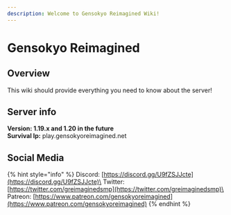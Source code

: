 ```yaml
---
description: Welcome to Gensokyo Reimagined Wiki!
---
```


# Gensokyo Reimagined

## Overview

This wiki should provide everything you need to know about the server!

## Server info

**Version: 1.19.x and 1.20 in the future**\
**Survival Ip:** play.gensokyoreimagined.net

## Social Media

{% hint style="info" %}
Discord: [https://discord.gg/U9fZSJJcte](https://discord.gg/U9fZSJJcte)\
Twitter: [https://twitter.com/greimaginedsmp](https://twitter.com/greimaginedsmp)\
Patreon: [https://www.patreon.com/gensokyoreimagined](https://www.patreon.com/gensokyoreimagined)
{% endhint %}

